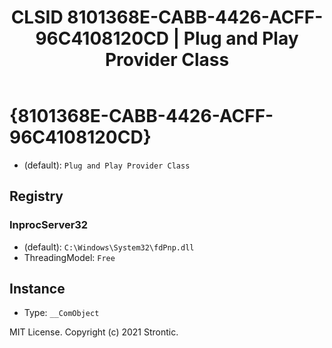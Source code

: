 ﻿---
title: "CLSID 8101368E-CABB-4426-ACFF-96C4108120CD | Plug and Play Provider Class"
excerpt: What is COM-Object CLSID 8101368E-CABB-4426-ACFF-96C4108120CD?
---

# {8101368E-CABB-4426-ACFF-96C4108120CD}

* (default): `Plug and Play Provider Class`

## Registry


### InprocServer32

* (default): `C:\Windows\System32\fdPnp.dll`
* ThreadingModel: `Free`

## Instance

* Type: `__ComObject`

MIT License. Copyright (c) 2021 Strontic.


